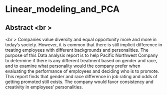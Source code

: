 # Linear_modeling_and_PCA

## **Abstract** <br \>
<br \>
Companies value diversity and equal opportunity more and more in today’s society. However, it is common that there is still implicit difference in treating employees with different backgrounds and personalities. The purpose of this Data analysis report is to help Pacific Northwest Company to determine if there is any different treatment based on gender and race, and to examine what personality would the company prefer when evaluating the performance of employees and deciding who is to promote. This report finds that gender and race difference in job rating and odds of getting promoted still exists. The company would favor consistency and creativity in employees’ personalities.

